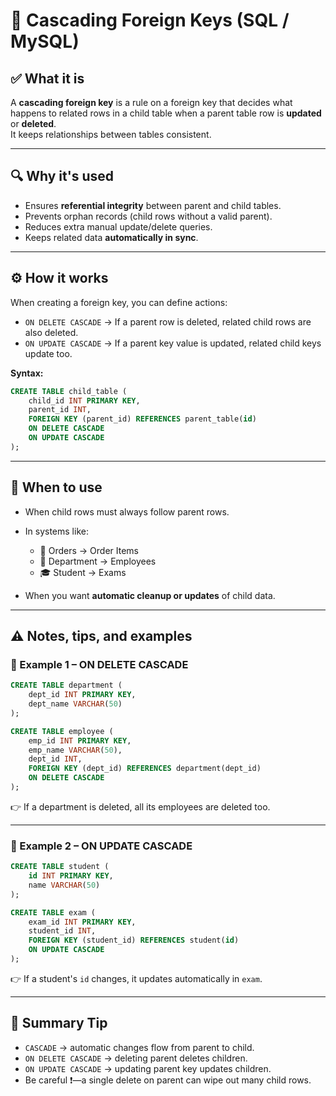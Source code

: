 # 📌 Cascading Foreign Keys (SQL / MySQL)

## ✅ What it is
A **cascading foreign key** is a rule on a foreign key that decides what happens to related rows in a child table when a parent table row is **updated** or **deleted**.  
It keeps relationships between tables consistent.

---

## 🔍 Why it's used
- Ensures **referential integrity** between parent and child tables.  
- Prevents orphan records (child rows without a valid parent).  
- Reduces extra manual update/delete queries.  
- Keeps related data **automatically in sync**.

---

## ⚙️ How it works
When creating a foreign key, you can define actions:

- `ON DELETE CASCADE` → If a parent row is deleted, related child rows are also deleted.  
- `ON UPDATE CASCADE` → If a parent key value is updated, related child keys update too.  

**Syntax:**
```sql
CREATE TABLE child_table (
    child_id INT PRIMARY KEY,
    parent_id INT,
    FOREIGN KEY (parent_id) REFERENCES parent_table(id)
    ON DELETE CASCADE
    ON UPDATE CASCADE
);
````

---

## 📅 When to use

* When child rows must always follow parent rows.
* In systems like:

  * 🛒 Orders → Order Items
  * 🏫 Department → Employees
  * 🎓 Student → Exams
* When you want **automatic cleanup or updates** of child data.

---

## ⚠️ Notes, tips, and examples

### 🔹 Example 1 – ON DELETE CASCADE

```sql
CREATE TABLE department (
    dept_id INT PRIMARY KEY,
    dept_name VARCHAR(50)
);

CREATE TABLE employee (
    emp_id INT PRIMARY KEY,
    emp_name VARCHAR(50),
    dept_id INT,
    FOREIGN KEY (dept_id) REFERENCES department(dept_id)
    ON DELETE CASCADE
);
```

👉 If a department is deleted, all its employees are deleted too.

---

### 🔹 Example 2 – ON UPDATE CASCADE

```sql
CREATE TABLE student (
    id INT PRIMARY KEY,
    name VARCHAR(50)
);

CREATE TABLE exam (
    exam_id INT PRIMARY KEY,
    student_id INT,
    FOREIGN KEY (student_id) REFERENCES student(id)
    ON UPDATE CASCADE
);
```

👉 If a student's `id` changes, it updates automatically in `exam`.

---

## 🧠 Summary Tip

* `CASCADE` → automatic changes flow from parent to child.
* `ON DELETE CASCADE` → deleting parent deletes children.
* `ON UPDATE CASCADE` → updating parent key updates children.
* Be careful ❗—a single delete on parent can wipe out many child rows.


